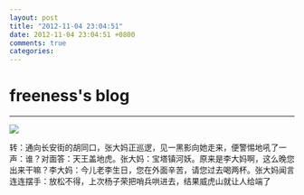 ```yaml
---
layout: post
title: "2012-11-04 23:04:51"
date: 2012-11-04 23:04:51 +0800
comments: true
categories: 
---
```


# freeness's blog

----------

![](http://okqmqrbgo.bkt.clouddn.com/201211042304511.jpg)

>
转：通向长安街的胡同口，张大妈正巡逻，见一黑影向她走来，便警惕地吼了一声：谁？对面答：天王盖地虎。张大妈：宝塔镇河妖。原来是李大妈啊，这么晚您出来干嘛？李大妈：今儿老李生日，您在外面辛苦，请您过去喝两杯。张大妈闻言连连摆手：放松不得，上次杨子荣把哨兵哄进去，结果威虎山就让人给端了